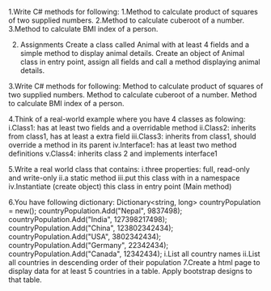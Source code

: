 1.Write C# methods for following:
    1.Method to calculate product of squares of two supplied numbers.
    2.Method to calculate cuberoot of a number.
    3.Method to calculate BMI index of a person.

2. Assignments
Create a class called Animal with at least 4 fields and a simple method to display animal details. Create an object of Animal class in entry point, assign all fields and call a method displaying animal details.

3.Write C# methods for following:
Method to calculate product of squares of two supplied numbers.
Method to calculate cuberoot of a number.
Method to calculate BMI index of a person.

4.Think of a real-world example where you have 4 classes as folowing:
i.Class1: has at least two fields and a overridable method
ii.Class2: inherits from class1, has at least a extra field
iii.Class3: inherits from class1, should override a method in its parent
iv.Interface1: has at least two method definitions
v.Class4: inherits class 2 and implements interface1

5.Write a real world class that contains:
i.three properties: full, read-only and write-only
ii.a static method
iii.put this class with in a namespace
iv.Instantiate (create object) this class in entry point (Main method)

6.You have following dictionary:
    Dictionary<string, long> countryPopulation = new();
    countryPopulation.Add("Nepal", 9837498);
    countryPopulation.Add("India", 127398217498);
    countryPopulation.Add("China", 123802342434);
    countryPopulation.Add("USA", 3802342434);
    countryPopulation.Add("Germany", 22342434);
    countryPopulation.Add("Canada", 12342434);
i.List all country names
ii.List all countries in descending order of their population
7.Create a html page to display data for at least 5 countries in a table. Apply bootstrap designs to that table.